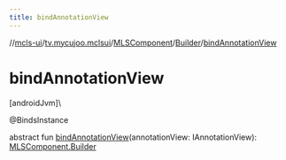 ```yaml
---
title: bindAnnotationView
---
```

//[mcls-ui](../../../../index.html)/[tv.mycujoo.mclsui](../../index.html)/[MLSComponent](../index.html)/[Builder](index.html)/[bindAnnotationView](bind-annotation-view.html)



# bindAnnotationView



[androidJvm]\




@BindsInstance



abstract fun [bindAnnotationView](bind-annotation-view.html)(annotationView: IAnnotationView): [MLSComponent.Builder](index.html)




